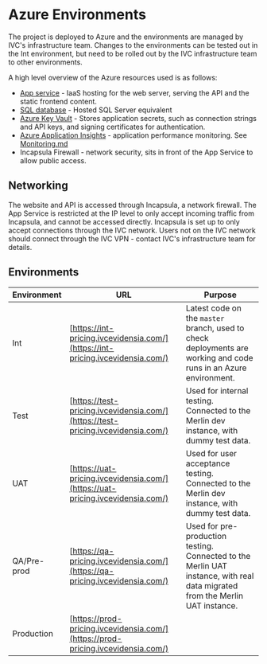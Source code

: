# Azure Environments

The project is deployed to Azure and the environments are managed by IVC's infrastructure team. Changes to the environments
can be tested out in the Int environment, but need to be rolled out by the IVC infrastructure team to other environments.

A high level overview of the Azure resources used is as follows:

- [App service](https://azure.microsoft.com/en-gb/services/app-service/) - IaaS hosting for the web
  server, serving the API and the static frontend content.
- [SQL database](https://azure.microsoft.com/en-gb/services/sql-database/) - Hosted SQL Server
  equivalent
- [Azure Key Vault](https://docs.microsoft.com/en-gb/azure/key-vault/) - Stores application secrets,
  such as connection strings and API keys, and signing certificates for authentication.
- [Azure Application Insights](https://docs.microsoft.com/en-us/azure/azure-monitor/app/app-insights-overview) -
  application performance monitoring. See [Monitoring.md](./Monitoring.md)
- Incapsula Firewall - network security, sits in front of the App Service to allow public access.

## Networking
The website and API is accessed through Incapsula, a network firewall. The App Service is restricted at
the IP level to only accept incoming traffic from Incapsula, and cannot be accessed directly. Incapsula
is set up to only accept connections through the IVC network. Users not on the IVC network should connect
through the IVC VPN - contact IVC's infrastructure team for details.
  
## Environments
  
| Environment | URL                                                                                           | Purpose                                                                                                           |
| ----------- | --------------------------------------------------------------------------------------------- | ----------------------------------------------------------------------------------------------------------------- |
| Int         | [https://int-pricing.ivcevidensia.com/](https://int-pricing.ivcevidensia.com/)  | Latest code on the `master` branch, used to check deployments are working and code runs in an Azure environment.                |
| Test        | [https://test-pricing.ivcevidensia.com/](https://test-pricing.ivcevidensia.com/)| Used for internal testing. Connected to the Merlin dev instance, with dummy test data.                                          |
| UAT         | [https://uat-pricing.ivcevidensia.com/](https://uat-pricing.ivcevidensia.com/)  | Used for user acceptance testing. Connected to the Merlin dev instance, with dummy test data.                                   |
| QA/Pre-prod | [https://qa-pricing.ivcevidensia.com/](https://qa-pricing.ivcevidensia.com/)    | Used for pre-production testing. Connected to the Merlin UAT instance, with real data migrated from the Merlin UAT instance.    |
| Production  | [https://prod-pricing.ivcevidensia.com/](https://prod-pricing.ivcevidensia.com/)|                                                                                                                                 |
  
